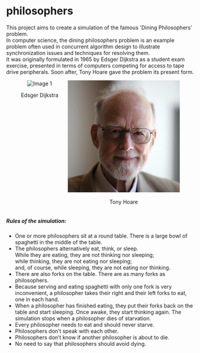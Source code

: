 # philosophers
This project aims to create a simulation of the famous 'Dining Philosophers' problem. \
In computer science, the dining philosophers problem is an example problem often used in concurrent algorithm design to illustrate synchronization issues and techniques for resolving them.\
It was originally formulated in 1965 by Edsger Dijkstra as a student exam exercise, presented in terms of computers competing for access to tape drive peripherals. Soon after, Tony Hoare gave the problem its present form.

<div style="display: flex; justify-content: center;">
  <div style="text-align: center; margin-right: 5%;">
    <img src="image/edsger_dijkstra.png" alt="Image 1" style="width: 300px;" />
    <p>Edsger Dijkstra</p>
  </div>
  <div style="text-align: center;">
    <img src="image/tony_hoare.png" alt="Image 2" style="width: 300px;" />
    <p>Tony Hoare</p>
  </div>
</div>

##### Rules of the simulation:
- One or more philosophers sit at a round table. There is a large bowl of spaghetti in the middle of the table.
- The philosophers alternatively eat, think, or sleep. \
While they are eating, they are not thinking nor sleeping; \
while thinking, they are not eating nor sleeping; \
and, of course, while sleeping, they are not eating nor thinking.
- There are also forks on the table. There are as many forks as philosophers.
- Because serving and eating spaghetti with only one fork is very inconvenient, a philosopher takes their right and their left forks to eat, one in each hand.
- When a philosopher has finished eating, they put their forks back on the table and start sleeping. Once awake, they start thinking again. The simulation stops when a philosopher dies of starvation.
- Every philosopher needs to eat and should never starve.
- Philosophers don’t speak with each other.
- Philosophers don’t know if another philosopher is about to die.
- No need to say that philosophers should avoid dying.

